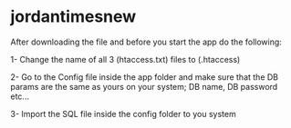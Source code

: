 # jordantimesnew

After downloading the file and before you start the app do the following:

1- Change the name of all 3 (htaccess.txt) files to (.htaccess)

2- Go to the Config file inside the app folder and make sure that the DB params are the same as yours on your system; DB name, DB password etc...

3- Import the SQL file inside the config folder to you system
